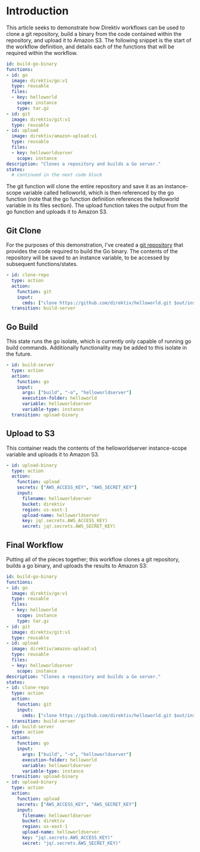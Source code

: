 
# Introduction
This article seeks to demonstrate how Direktiv workflows can be used to clone a git repository, build a binary from the code contained within the repository, and upload it to Amazon S3. The following snippet is the start of the workflow definition, and details each of the functions that will be required within the workflow.

```yaml
id: build-go-binary
functions:
- id: go
  image: direktiv/go:v1
  type: reusable
  files:
  - key: helloworld
    scope: instance
    type: tar.gz
- id: git
  image: direktiv/git:v1
  type: reusable
- id: upload
  image: direktiv/amazon-upload:v1
  type: reusable
  files:
  - key: helloworldserver
    scope: instance
description: "Clones a repository and builds a Go server."
states:
  # continued in the next code block
```

The git function will clone the entire repository and save it as an instance-scope variable called helloworld, which is then referenced by the go function (note that the go function definition references the helloworld variable in its files section). The upload function takes the output from the go function and uploads it to Amazon S3.

## Git Clone
For the purposes of this demonstration, I've created a [git repository](https://github.com/direktiv/helloworld) that provides the code required to build the Go binary. The contents of the repository will be saved to an instance variable, to be accessed by subsequent functions/states.


```yaml
- id: clone-repo
  type: action
  action:
    function: git
    input:
      cmds: ["clone https://github.com/direktiv/helloworld.git $out/instance/helloworld"]
  transition: build-server
```

## Go Build
This state runs the go isolate, which is currently only capable of running go build commands. Additionally functionality may be added to this isolate in the future.

```yaml
- id: build-server
  type: action
  action:
    function: go
    input:
      args: ["build", "-o", "helloworldserver"]
      execution-folder: helloworld
      variable: helloworldserver
      variable-type: instance
  transition: upload-binary
```

## Upload to S3
This container reads the contents of the helloworldserver instance-scope variable and uploads it to Amazon S3.

```yaml
- id: upload-binary
  type: action
  action:
    function: upload
    secrets: ["AWS_ACCESS_KEY", "AWS_SECRET_KEY"]
    input:
      filename: helloworldserver
      bucket: direktiv
      region: us-east-1
      upload-name: helloworldserver
      key: jq(.secrets.AWS_ACCESS_KEY)
      secret: jq(.secrets.AWS_SECRET_KEY)
```

## Final Workflow
Putting all of the pieces together; this workflow clones a git repository, builds a go binary, and uploads the results to Amazon S3:

```yaml
id: build-go-binary
functions:
- id: go
  image: direktiv/go:v1
  type: reusable
  files:
  - key: helloworld
    scope: instance
    type: tar.gz
- id: git
  image: direktiv/git:v1
  type: reusable
- id: upload
  image: direktiv/amazon-upload:v1
  type: reusable
  files:
  - key: helloworldserver
    scope: instance
description: "Clones a repository and builds a Go server."
states:
- id: clone-repo
  type: action
  action:
    function: git
    input:
      cmds: ["clone https://github.com/direktiv/helloworld.git $out/instance/helloworld"]
  transition: build-server
- id: build-server
  type: action
  action:
    function: go
    input:
      args: ["build", "-o", "helloworldserver"]
      execution-folder: helloworld
      variable: helloworldserver
      variable-type: instance
  transition: upload-binary
- id: upload-binary
  type: action
  action:
    function: upload
    secrets: ["AWS_ACCESS_KEY", "AWS_SECRET_KEY"]
    input:
      filename: helloworldserver
      bucket: direktiv
      region: us-east-1
      upload-name: helloworldserver
      key: "jq(.secrets.AWS_ACCESS_KEY)"
      secret: "jq(.secrets.AWS_SECRET_KEY)"
    
```